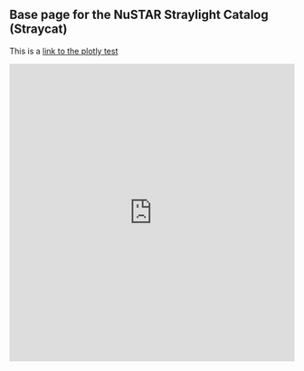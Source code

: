 ## Base page for the NuSTAR Straylight Catalog (Straycat)

This is a [link to the plotly test](test.html)

<iframe id="igraph" scrolling="no" style="border:none;" seamless="seamless" src="https://bwgref.github.io/straycats/test.html.embed" height="525" width="100%"></iframe>
